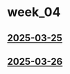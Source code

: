 # week_04 <!-- markmap: foldAll -->
## [2025-03-25](2025-03-25/2025-03-25.html)
## [2025-03-26](2025-03-26/2025-03-26.html)
